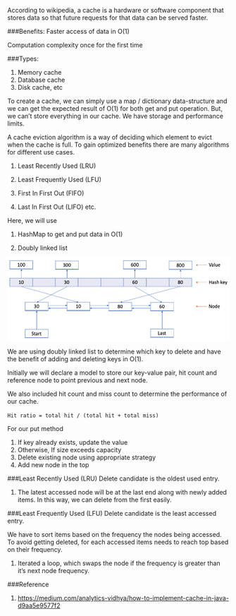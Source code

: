 According to wikipedia, a cache is a hardware or software component that stores data so that future requests for that data can be served faster.

###Benefits:
Faster access of data in O(1)

Computation complexity once for the first time

###Types:
1. Memory cache
2. Database cache
3. Disk cache, etc

To create a cache, we can simply use a map / dictionary data-structure and we can get the expected result of O(1) for both get and put operation.
But, we can’t store everything in our cache. We have storage and performance limits.

A cache eviction algorithm is a way of deciding which element to evict when the cache is full. To gain optimized benefits there are many algorithms for different use cases.

1. Least Recently Used (LRU)

2. Least Frequently Used (LFU)

3. First In First Out (FIFO)

4. Last In First Out (LIFO) etc.

Here, we will use

1. HashMap to get and put data in O(1)

2. Doubly linked list

![img.png](img.png)

We are using doubly linked list to determine which key to delete and have the benefit of adding and deleting keys in O(1).

Initially we will declare a model to store our key-value pair, hit count and reference node to point previous and next node.

We also included hit count and miss count to determine the performance of our cache.

`Hit ratio = total hit / (total hit + total miss)`

For our put method

1. If key already exists, update the value
2. Otherwise, If size exceeds capacity
3. Delete existing node using appropriate strategy
4. Add new node in the top

###Least Recently Used (LRU)
Delete candidate is the oldest used entry.

1. The latest accessed node will be at the last end along with newly added items. 
   In this way, we can delete from the first easily.

###Least Frequently Used (LFU)
Delete candidate is the least accessed entry.

We have to sort items based on the frequency the nodes being accessed.
To avoid getting deleted, for each accessed items needs to reach top based on their frequency.

1. Iterated a loop, which swaps the node if the frequency is greater than it’s next node frequency.

###Reference
1. https://medium.com/analytics-vidhya/how-to-implement-cache-in-java-d9aa5e9577f2